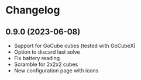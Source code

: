 # Changelog

## 0.9.0 (2023-06-08)

* Support for GoCube cubes (tested with GoCubeX)
* Option to discard last solve
* Fix battery reading
* Scramble for 2x2x2 cubes
* New configuration page with icons
